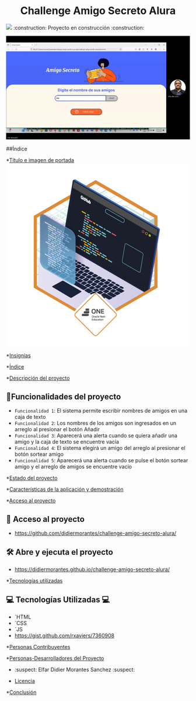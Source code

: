 <h1 align="center"> Challenge Amigo Secreto Alura </h1>
   <p align="left">
   <img src="https://img.shields.io/badge/STATUS-EN%20DESAROLLO-green"> :construction: Proyecto en construcción :construction:
   </p>

   ![Muestra de la Aplicacion](https://raw.githubusercontent.com/didiermorantes/challenge-amigo-secreto-alura/refs/heads/gh-pages/assets/muestra.gif)

   ##Índice

*[Título e imagen de portada](#Título-e-imagen-de-portada)
   ![Badge Desafío Amigo Secreto](https://raw.githubusercontent.com/didiermorantes/challenge-amigo-secreto-alura/refs/heads/main/assets/badgeDesafioAmigoSecreto.png)


*[Insignias](#insignias)

*[Índice](#índice)

*[Descripción del proyecto](#descripción-del-proyecto)
## :hammer:Funcionalidades del proyecto

- `Funcionalidad 1`: El sistema permite escribir nombres de amigos en una caja de texto
- `Funcionalidad 2`: Los nombres de los amigos son ingresados en un arreglo al presionar el botón Añadir
- `Funcionalidad 3`: Aparecerá una alerta cuando se quiera añadir una amigo y la caja de texto se encuentre vacía
- `Funcionalidad 4`: El sistema elegirá un amigo del arreglo al presionar el botón sortear amigo
- `Funcionalidad 5`: Aparecerá una alerta cuando se pulse el botón sortear amigo y el arreglo de amigos se encuentre vacío

*[Estado del proyecto](#Estado-del-proyecto)

*[Características de la aplicación y demostración](#Características-de-la-aplicación-y-demostración)

*[Acceso al proyecto](#acceso-proyecto)

## 📁 Acceso al proyecto

- https://github.com/didiermorantes/challenge-amigo-secreto-alura/

## 🛠️ Abre y ejecuta el proyecto

- https://didiermorantes.github.io/challenge-amigo-secreto-alura/



*[Tecnologías utilizadas](#tecnologías-utilizadas)

## :computer: Tecnologías Utilizadas :computer:
- `HTML
-  `CSS
-  `JS
- https://gist.github.com/rxaviers/7360908

*[Personas Contribuyentes](#personas-contribuyentes)

*[Personas-Desarrolladores del Proyecto](#personas-desarrolladores)
- :suspect: Elfar Didier Morantes Sanchez :suspect:
* [Licencia](#licencia)

*[Conclusión](#conclusión)
